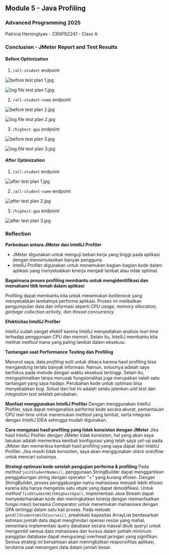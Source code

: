 ## Module 5 - Java Profiling

### Advanced Programming 2025

Patricia Herningtyas - 2306152241 - Class A


### Conclusion - JMeter Report and Test Results

#### Before Optimization
1. `/all-student` endpoint

![before test plan 1.jpg](../../Users/user/OneDrive/COLLEGE/Adpro/module-5%20testing%20screenshots/before%20test%20plan%201.jpg)

![log file test plan 1.jpg](../../Users/user/OneDrive/COLLEGE/Adpro/module-5%20testing%20screenshots/log%20file%20test%20plan%201.jpg)

2. `/all-student-name` endpoint

![before test plan 2.jpg](../../Users/user/OneDrive/COLLEGE/Adpro/module-5%20testing%20screenshots/before%20test%20plan%202.jpg)

![log file test plan 2.jpg](../../Users/user/OneDrive/COLLEGE/Adpro/module-5%20testing%20screenshots/log%20file%20test%20plan%202.jpg)

3. `/highest-gpa` endpoint

![before test plan 3.jpg](../../Users/user/OneDrive/COLLEGE/Adpro/module-5%20testing%20screenshots/before%20test%20plan%203.jpg)

![log file test plan 3.jpg](../../Users/user/OneDrive/COLLEGE/Adpro/module-5%20testing%20screenshots/log%20file%20test%20plan%203.jpg)

#### After Optimization
1. `/all-student` endpoint

![after test plan 1.jpg](../../Users/user/OneDrive/COLLEGE/Adpro/module-5%20testing%20screenshots/after%20test%20plan%201.jpg)

2. `/all-student-name` endpoint

![after test plan 2.jpg](../../Users/user/OneDrive/COLLEGE/Adpro/module-5%20testing%20screenshots/after%20test%20plan%202.jpg)

3. `/highest-gpa` endpoint

![after test plan 3.jpg](../../Users/user/OneDrive/COLLEGE/Adpro/module-5%20testing%20screenshots/after%20test%20plan%203.jpg)


### Reflection

**Perbedaan antara JMeter dan IntelliJ Profiler**
- JMeter digunakan untuk menguji beban kerja yang tinggi pada aplikasi dengan mensimulasikan banyak pengguna.
- IntelliJ Profiler digunakan untuk menemukan bagian-bagian kode dalam aplikasi yang menyebabkan kinerja menjadi lambat atau tidak optimal.

**Bagaimana proses profiling membantu untuk mengidentifikasi dan memahami titik lemah dalam aplikasi**

Profiling dapat membantu kita untuk menemukan *bottleneck* yang menyebabkan lambatnya performa aplikasi. Proses ini melibatkan pengumpulan data dan informasi seperti *CPU usage, memory allocation, garbage collection activity, dan thread concurrency*. 

**Efektivitas IntelliJ Profiler**

IntelliJ sudah sangat efektif karena IntelliJ menyediakan analisis *real-time* terhadap penggunaan CPU dan memori. Selain itu, IntelliJ membantu kita melihat *method* mana yang paling lambat dalam eksekusi. 

**Tantangan saat Performance Testing dan Profiling**

Menurut saya, data *profiling* sulit untuk dibaca karena hasil profiling bisa mengandung terlalu banyak informasi. Namun, solusinya adalah saya berfokus pada metode dengan waktu eksekusi tertinggi.
Selain itu, mengoptimalkan tanpa merusak fungsionalitas juga merupakan salah satu tantangan yang saya hadapi. Perubahan kode untuk optimasi bisa menyebabkan *bug*. Solusi dari hal ini adalah selalu jalankan *unit test* dan *integration test* setelah perubahan.

**Manfaat menggunakan IntelliJ Profiler**
Dengan menggunakan IntelliJ Profiler, saya dapat menganalisis performa kode secara akurat, pemantauan CPU real-time untuk menemukan *method* yang lambat, serta integrasi dengan IntelliJ IDEA sehingga mudah digunakan. 

**Cara mengatasi hasil profiling yang tidak konsisten dengan JMeter**
Jika hasil IntelliJ Profiler dengan JMeter tidak konsisten, hal yang akan saya lakukan adalah memeriksa kembali konfigurasi yang telah saya *set-up* pada JMeter dan memeriksa kembali hasil profiling yang saya dapat dari InteliiJ Profiler. Jika masih tidak konsisten, saya akan menggunakan *stack overflow* untuk mencari solusinya.

**Strategi optimasi kode setelah pengujian performa & profiling**
Pada *method* `joinStudentNames()`, penggunaan StringBuilder dapat menggantikan penggabungan string dengan operator "+" yang kurang efisien. Dengan StringBuilder, proses penggabungan nama mahasiswa menjadi lebih efisien karena kita hanya mengelola satu objek yang dapat dimodifikasi.
Untuk *method* `findStudentWithHighestGpa()`, implementasi Java Stream dapat menyederhanakan kode dan meningkatkan kinerja dengan memanfaatkan fungsi max() bersama Comparator untuk menemukan mahasiswa dengan GPA tertinggi dalam satu kali proses.
Pada metode `getAllStudentsWithCourses()`, prealokasi kapasitas ArrayList berdasarkan estimasi jumlah data dapat menghindari operasi resize yang mahal, sementara implementasi query database secara massal (bulk query) untuk mengambil semua data mahasiswa dan kursus dalam jumlah minimum panggilan database dapat mengurangi overhead jaringan yang signifikan.
Semua strategi ini bersamaan akan meningkatkan responsifitas aplikasi, terutama saat menangani data dalam jumlah besar.